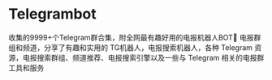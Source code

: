 # Telegrambot
收集的9999+个Telegram群合集，附全网最有趣好用的电报机器人BOT🤖 电报群组和频道，分享了有趣和实用的 TG机器人，电报搜索机器人，各种 Telegram 资源，电报搜索群组、频道推荐、电报搜索引擎以及一些与 Telegram 相关的电报群工具和服务
